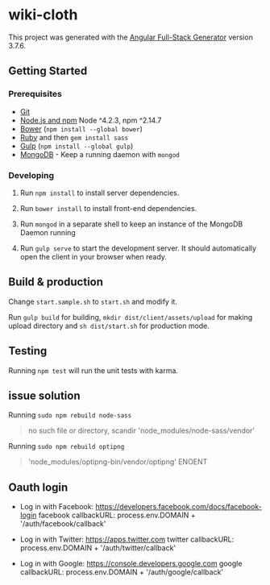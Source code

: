 # wiki-cloth

This project was generated with the [Angular Full-Stack Generator](https://github.com/DaftMonk/generator-angular-fullstack) version 3.7.6.

## Getting Started

### Prerequisites

- [Git](https://git-scm.com/)
- [Node.js and npm](nodejs.org) Node ^4.2.3, npm ^2.14.7
- [Bower](bower.io) (`npm install --global bower`)
- [Ruby](https://www.ruby-lang.org) and then `gem install sass`
- [Gulp](http://gulpjs.com/) (`npm install --global gulp`)
- [MongoDB](https://www.mongodb.org/) - Keep a running daemon with `mongod`

### Developing

1. Run `npm install` to install server dependencies.

2. Run `bower install` to install front-end dependencies.

3. Run `mongod` in a separate shell to keep an instance of the MongoDB Daemon running

4. Run `gulp serve` to start the development server. It should automatically open the client in your browser when ready.

## Build & production
Change `start.sample.sh` to `start.sh` and  modify it.

Run `gulp build` for building, `mkdir dist/client/assets/upload` for making upload directory and `sh dist/start.sh` for production mode.

## Testing

Running `npm test` will run the unit tests with karma.


## issue solution

Running `sudo npm rebuild node-sass`

> no such file or directory, scandir 'node_modules/node-sass/vendor'

Running `sudo npm rebuild optipng`

> 'node_modules/optipng-bin/vendor/optipng' ENOENT


## Oauth login
- Log in with Facebook: https://developers.facebook.com/docs/facebook-login
 facebook callbackURL: process.env.DOMAIN + '/auth/facebook/callback'

- Log in with Twitter: https://apps.twitter.com
 twitter callbackURL: process.env.DOMAIN + '/auth/twitter/callback'

- Log in with Google: https://console.developers.google.com
 google callbackURL: process.env.DOMAIN + '/auth/google/callback'

